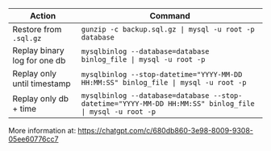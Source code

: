 | Action                       | Command                                                                                                 |
|------------------------------|---------------------------------------------------------------------------------------------------------|
| Restore from `.sql.gz`       | `gunzip -c backup.sql.gz \| mysql -u root -p database`                                                  |
| Replay binary log for one db | `mysqlbinlog --database=database binlog_file \| mysql -u root -p`                                       |
| Replay only until timestamp  | `mysqlbinlog --stop-datetime="YYYY-MM-DD HH:MM:SS" binlog_file \| mysql -u root -p`                     |
| Replay only db + time        | `mysqlbinlog --database=database --stop-datetime="YYYY-MM-DD HH:MM:SS" binlog_file \| mysql -u root -p` |

More information at: https://chatgpt.com/c/680db860-3e98-8009-9308-05ee60776cc7